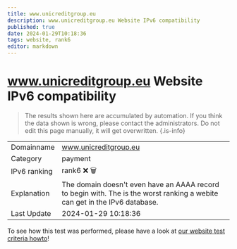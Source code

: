 ```yaml
---
title: www.unicreditgroup.eu
description: www.unicreditgroup.eu Website IPv6 compatibility
published: true
date: 2024-01-29T10:18:36
tags: website, rank6
editor: markdown
---
```


# www.unicreditgroup.eu Website IPv6 compatibility

> The results shown here are accumulated by automation. If you think the data shown is wrong, please contact the administrators. 
> Do not edit this page manually, it will get overwritten.
{.is-info}


|   |   |
| - | - |
| Domainname | www.unicreditgroup.eu
| Category | payment |
| IPv6 ranking | rank6 :x: :wastebasket: |
| Explanation | The domain doesn't even have an AAAA record to begin with. The is the worst ranking a webite can get in the IPv6 database. |
| Last Update | 2024-01-29 10:18:36 |

To see how this test was performed, please have a look at [our website test criteria howto](/howto/testcriteria/website)!

